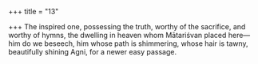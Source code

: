 +++
title = "13"

+++
The inspired one, possessing the truth, worthy of the sacrifice, and  worthy of hymns, the dwelling in heaven whom Mātariśvan
placed here—
him do we beseech, him whose path is shimmering, whose hair is tawny,  beautifully shining Agni, for a newer easy passage.